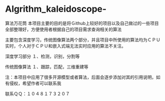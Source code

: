 # Algrithm_kaleidoscope-

算法万花筒
本项目主要的目的是将Ｇithub上较好的项目以及自己做过的一些项目全部整理好，方便使用者根据自己的项目需求查询相关的算法

主要包含深度学习，传统图像算法两个部分，并且项目中所使用的算法均为ＣＰＵ实时，个人对于ＣＰＵ和嵌入式端无法实时应用的算法不关注。

深度学习部分
１、检测，识别，分割等

传统图像算法
１、跟踪，匹配，三维重建等

注：本项目中应用了很多开源模型或者算法，后面会逐步添加对其的引用说明，如有侵权，希望作者可以联系我

联系ＱＱ：１０４８１７３２０７
